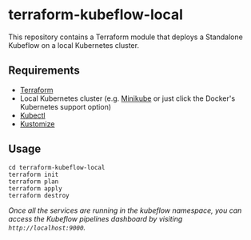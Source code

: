 # terraform-kubeflow-local

This repository contains a Terraform module that deploys a Standalone Kubeflow on a local Kubernetes cluster.

## Requirements

- [Terraform](https://www.terraform.io/downloads.html)
- Local Kubernetes cluster (e.g. [Minikube](https://minikube.sigs.k8s.io/docs/start/) or just click the Docker's Kubernetes support option)
- [Kubectl](https://kubernetes.io/docs/tasks/tools/install-kubectl/)
- [Kustomize](https://kubectl.docs.kubernetes.io/installation/kustomize/)

## Usage

```
cd terraform-kubeflow-local
terraform init
terraform plan
terraform apply
terraform destroy
```

*Once all the services are running in the kubeflow namespace, you can access the Kubeflow pipelines dashboard by visiting `http://localhost:9000`.*

